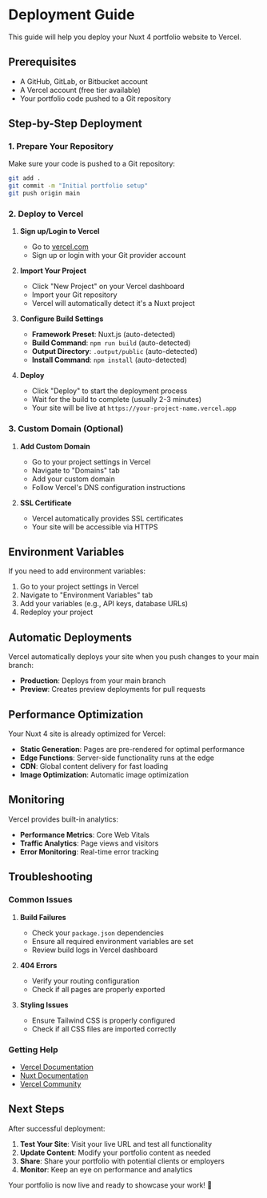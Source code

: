 # Deployment Guide

This guide will help you deploy your Nuxt 4 portfolio website to Vercel.

## Prerequisites

- A GitHub, GitLab, or Bitbucket account
- A Vercel account (free tier available)
- Your portfolio code pushed to a Git repository

## Step-by-Step Deployment

### 1. Prepare Your Repository

Make sure your code is pushed to a Git repository:

```bash
git add .
git commit -m "Initial portfolio setup"
git push origin main
```

### 2. Deploy to Vercel

1. **Sign up/Login to Vercel**

   - Go to [vercel.com](https://vercel.com)
   - Sign up or login with your Git provider account

2. **Import Your Project**

   - Click "New Project" on your Vercel dashboard
   - Import your Git repository
   - Vercel will automatically detect it's a Nuxt project

3. **Configure Build Settings**

   - **Framework Preset**: Nuxt.js (auto-detected)
   - **Build Command**: `npm run build` (auto-detected)
   - **Output Directory**: `.output/public` (auto-detected)
   - **Install Command**: `npm install` (auto-detected)

4. **Deploy**
   - Click "Deploy" to start the deployment process
   - Wait for the build to complete (usually 2-3 minutes)
   - Your site will be live at `https://your-project-name.vercel.app`

### 3. Custom Domain (Optional)

1. **Add Custom Domain**

   - Go to your project settings in Vercel
   - Navigate to "Domains" tab
   - Add your custom domain
   - Follow Vercel's DNS configuration instructions

2. **SSL Certificate**
   - Vercel automatically provides SSL certificates
   - Your site will be accessible via HTTPS

## Environment Variables

If you need to add environment variables:

1. Go to your project settings in Vercel
2. Navigate to "Environment Variables" tab
3. Add your variables (e.g., API keys, database URLs)
4. Redeploy your project

## Automatic Deployments

Vercel automatically deploys your site when you push changes to your main branch:

- **Production**: Deploys from your main branch
- **Preview**: Creates preview deployments for pull requests

## Performance Optimization

Your Nuxt 4 site is already optimized for Vercel:

- **Static Generation**: Pages are pre-rendered for optimal performance
- **Edge Functions**: Server-side functionality runs at the edge
- **CDN**: Global content delivery for fast loading
- **Image Optimization**: Automatic image optimization

## Monitoring

Vercel provides built-in analytics:

- **Performance Metrics**: Core Web Vitals
- **Traffic Analytics**: Page views and visitors
- **Error Monitoring**: Real-time error tracking

## Troubleshooting

### Common Issues

1. **Build Failures**

   - Check your `package.json` dependencies
   - Ensure all required environment variables are set
   - Review build logs in Vercel dashboard

2. **404 Errors**

   - Verify your routing configuration
   - Check if all pages are properly exported

3. **Styling Issues**
   - Ensure Tailwind CSS is properly configured
   - Check if all CSS files are imported correctly

### Getting Help

- [Vercel Documentation](https://vercel.com/docs)
- [Nuxt Documentation](https://nuxt.com/docs)
- [Vercel Community](https://github.com/vercel/vercel/discussions)

## Next Steps

After successful deployment:

1. **Test Your Site**: Visit your live URL and test all functionality
2. **Update Content**: Modify your portfolio content as needed
3. **Share**: Share your portfolio with potential clients or employers
4. **Monitor**: Keep an eye on performance and analytics

Your portfolio is now live and ready to showcase your work! 🚀


